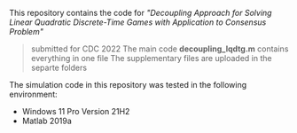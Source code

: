 This repository contains the code for 
_"Decoupling Approach for Solving Linear Quadratic Discrete-Time Games with Application to Consensus Problem"_
>  submitted for CDC 2022
The main code **decoupling_lqdtg.m** contains everything in one file
The supplementary files are uploaded in the separte folders 

The simulation code in this repository was tested in the following environment:
- Windows 11 Pro Version 21H2
- Matlab 2019a
